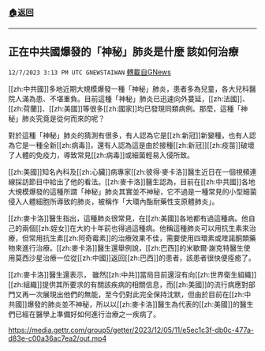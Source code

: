 ###  [:house:返回](README.md)
---


## 正在中共國爆發的「神秘」肺炎是什麼  該如何治療
`12/7/2023 3:13 PM UTC GNEWSTAIWAN` [轉載自GNews](https://gnews.org/articles/2082887)



[[zh:中共國]]多地近期大規模爆發一種「神秘」肺炎，患者多為兒童，各大兒科醫院人滿為患、不堪重負。目前這種「神秘」肺炎已迅速向外蔓延，[[zh:法國]]、[[zh:荷蘭]]、[[zh:美國]]等很多[[zh:國家]]均已發現同類病例。那麼，這種「神秘」肺炎究竟是從何而來的呢？  

對於這種「神秘」肺炎的猜測有很多，有人認為它是[[zh:新冠]]新變種，也有人認為它是一種全新[[zh:病毒]]，還有人認為這是由於接種[[zh:新冠]][[zh:疫苗]]破壞了人體的免疫力，導致常見[[zh:病毒]]或細菌輕易入侵所致。

  

[[zh:美國]]知名內科及[[zh:心臟]]病專家[[zh:彼得·麥卡洛]]醫生近日在一個視頻連線採訪節目中給出了他的看法。[[zh:麥卡洛]]醫生認為，目前在[[zh:中共國]]各地大規模爆發的這種所謂「神秘」肺炎其實並不神秘，它不過是一種常見的小型細菌侵入人體細胞所導致的肺炎，被稱作「大環內酯耐藥性支原體肺炎」。

  

[[zh:麥卡洛]]醫生指出，這種肺炎很常見，在[[zh:美國]]各地都有過這種病。他自己的兩個[[zh:姪女]]在大約十年前也得過這種病。他稱這種肺炎可以用抗生素來治療，但常用抗生素[[zh:阿奇霉素]]的治療效果不佳，需要使用四環素或喹諾酮類藥物來進行治療。[[zh:麥卡洛]]醫生還舉例說，[[zh:巴西]]的米歇爾·謝克特醫生使用莫西沙星治療一位從[[zh:中國]]返回[[zh:巴西]]的患者，該患者很快便痊癒了。

  

[[zh:麥卡洛]]醫生還表示， 雖然[[zh:中共]]當局目前還沒有向[[zh:世界衛生組織]][[zh:組織]]提供其所要求的有關該疾病的相關信息，而[[zh:美國]]的流行病應對部門又再一次展現出他們的無能，至今仍對此完全保持沈默，但由於目前在[[zh:中共國]]爆發的肺炎並不神秘，所以以[[zh:麥卡洛]]醫生為代表的[[zh:美國]]的醫生們已經在醫學上準備好如何進行治療之一疾病了。


https://media.gettr.com/group5/getter/2023/12/05/11/e5ec1c3f-db0c-477a-d83e-c00a36ac7ea2/out.mp4



